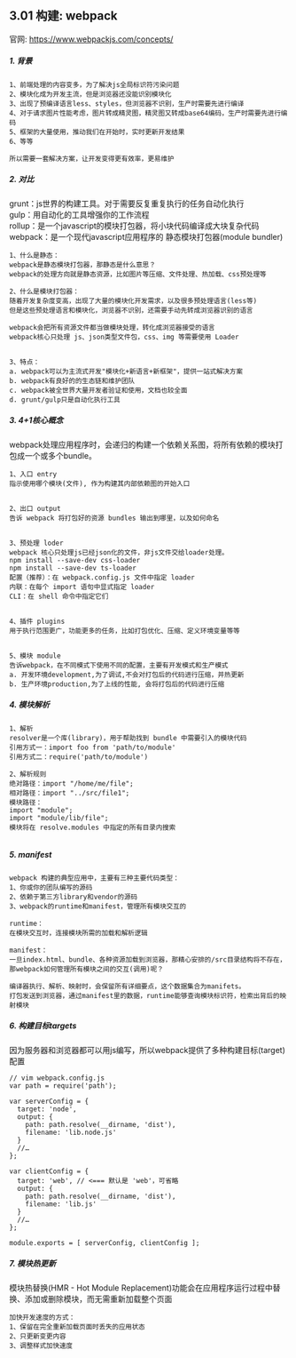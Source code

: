 ## 3.01 构建: webpack

官网: <https://www.webpackjs.com/concepts/>   

##### 1. 背景
```
1、前端处理的内容变多，为了解决js全局标识符污染问题
2、模块化成为开发主流，但是浏览器还没能识别模块化
3、出现了预编译语言less、styles，但浏览器不识别，生产时需要先进行编译
4、对于请求图片性能考虑，图片转成精灵图，精灵图又转成base64编码，生产时需要先进行编码
5、框架的大量使用，推动我们在开始时，实时更新开发结果
6、等等

所以需要一套解决方案，让开发变得更有效率，更易维护
```

##### 2. 对比
grunt：js世界的构建工具。对于需要反复重复执行的任务自动化执行                 
gulp：用自动化的工具增强你的工作流程                
rollup：是一个javascript的模块打包器，将小块代码编译成大块复杂代码            
webpack：是一个现代javascript应用程序的 静态模块打包器(module bundler)            

```
1、什么是静态：
webpack是静态模块打包器，那静态是什么意思？
webpack的处理方向就是静态资源，比如图片等压缩、文件处理、热加载、css预处理等

2、什么是模块打包器：
随着开发复杂度变高，出现了大量的模块化开发需求，以及很多预处理语言(less等)
但是这些预处理语言和模块化，浏览器不识别，还需要手动先转成浏览器识别的语言

webpack会把所有资源文件都当做模块处理，转化成浏览器接受的语言
webpack核心只处理 js、json类型文件包，css、img 等需要使用 Loader


3、特点：
a. webpack可以为主流式开发"模块化+新语言+新框架"，提供一站式解决方案
b. webpack有良好的的生态链和维护团队
c. webpack被全世界大量开发者验证和使用，文档也较全面
d. grunt/gulp只是自动化执行工具
```


##### 3. 4+1核心概念
webpack处理应用程序时，会递归的构建一个依赖关系图，将所有依赖的模块打包成一个或多个bundle。

```
1、入口 entry
指示使用哪个模块(文件), 作为构建其内部依赖图的开始入口


2、出口 output
告诉 webpack 将打包好的资源 bundles 输出到哪里，以及如何命名


3、预处理 loder
webpack 核心只处理js已经json化的文件，非js文件交给loader处理。
npm install --save-dev css-loader
npm install --save-dev ts-loader
配置（推荐）：在 webpack.config.js 文件中指定 loader
内联：在每个 import 语句中显式指定 loader
CLI：在 shell 命令中指定它们


4、插件 plugins
用于执行范围更广，功能更多的任务，比如打包优化、压缩、定义环境变量等等


5、模块 module
告诉webpack，在不同模式下使用不同的配置，主要有开发模式和生产模式
a. 开发环境development,为了调试,不会对打包后的代码进行压缩，并热更新
b. 生产环境production,为了上线的性能, 会将打包后的代码进行压缩

```


##### 4. 模块解析

```
1、解析
resolver是一个库(library)，用于帮助找到 bundle 中需要引入的模块代码
引用方式一：import foo from 'path/to/module'     
引用方式二：require('path/to/module')           

2、解析规则
绝对路径：import "/home/me/file";
相对路径：import "../src/file1";
模块路径：
import "module";     
import "module/lib/file";     
模块将在 resolve.modules 中指定的所有目录内搜索


```

##### 5. manifest
```
webpack 构建的典型应用中，主要有三种主要代码类型：
1、你或你的团队编写的源码
2、依赖于第三方library和vendor的源码
3、webpack的runtime和manifest，管理所有模块交互的

runtime：
在模块交互时，连接模块所需的加载和解析逻辑

manifest：
一旦index.html、bundle、各种资源加载到浏览器，那精心安排的/src目录结构将不存在，
那webpack如何管理所有模块之间的交互(调用)呢？

编译器执行、解析、映射时，会保留所有详细要点，这个数据集合为manifets。
打包发送到浏览器，通过manifest里的数据，runtime能够查询模块标识符，检索出背后的映射模块

```

##### 6. 构建目标targets
因为服务器和浏览器都可以用js编写，所以webpack提供了多种构建目标(target)配置
```
// vim webpack.config.js
var path = require('path');

var serverConfig = {
  target: 'node',
  output: {
    path: path.resolve(__dirname, 'dist'),
    filename: 'lib.node.js'
  }
  //…
};

var clientConfig = {
  target: 'web', // <=== 默认是 'web'，可省略
  output: {
    path: path.resolve(__dirname, 'dist'),
    filename: 'lib.js'
  }
  //…
};

module.exports = [ serverConfig, clientConfig ];
```

##### 7. 模块热更新
模块热替换(HMR - Hot Module Replacement)功能会在应用程序运行过程中替换、添加或删除模块，而无需重新加载整个页面
```
加快开发速度的方式：
1、保留在完全重新加载页面时丢失的应用状态
2、只更新变更内容
3、调整样式加快速度

```